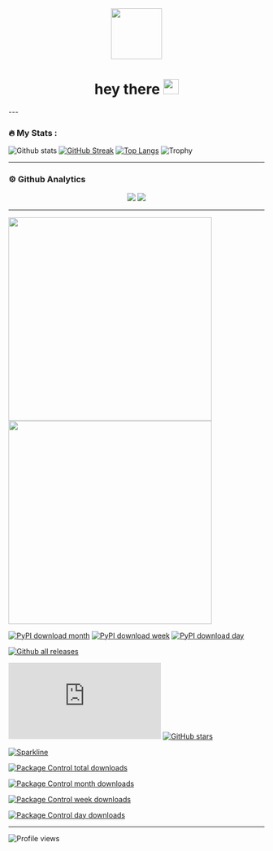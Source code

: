 <div id="header" align="center">
  <img src="https://media.giphy.com/media/M9gbBd9nbDrOTu1Mqx/giphy.gif" width="100"/>
</div>
<div id="badges" align="center">
    <img src="https://komarev.com/ghpvc/?username=your-github-username&style=flat-square&color=blue" alt=""/>             <h1>
  hey there <img src="https://media.giphy.com/media/hvRJCLFzcasrR4ia7z/giphy.gif" width="30px"/>
    </h1>                                                  </div>                                                     
---

### :fire: My Stats :
![Github stats](https://github-readme-stats.vercel.app/api?username=ticket-hero&theme=radical&show_icons=true&include_all_commits=true)
[![GitHub Streak](http://github-readme-streak-stats.herokuapp.com?user=ticket-hero&theme=radical&background=000000)](https://git.io/streak-stats)
[![Top Langs](https://github-readme-stats.vercel.app/api/top-langs/?username=ticket-hero&theme=chartreuse-dark&layout=compact)](https://github.com/anuraghazra/github-readme-stats)
![Trophy](https://github-profile-trophy.vercel.app/?username=ticket-hero&theme=dracula)

----

### ⚙ Github Analytics

<p align="center">
    <img src="https://github-profile-summary-cards.vercel.app/api/cards/repos-per-language?username=ticket-hero&theme=nord_dark" >
    <img src="https://github-profile-summary-cards.vercel.app/api/cards/most-commit-language?username=ticket-hero&theme=nord_dark" >
</p>

----

<img alt="" width="400" src="https://github.com/lowlighter/ticket-hero/blob/examples/ticket-hero.classic.svg" alt=""></img>
<img alt="" width="400" src="https://github.com/lowlighter/ticket-hero/blob/examples/ticket-hero.organization.svg" alt=""></img>


[![PyPI download month](https://img.shields.io/pypi/dm/ansicolortags.svg)](https://pypi.python.org/pypi/ansicolortags/)
[![PyPI download week](https://img.shields.io/pypi/dw/ansicolortags.svg)](https://pypi.python.org/pypi/ansicolortags/)
[![PyPI download day](https://img.shields.io/pypi/dd/ansicolortags.svg)](https://pypi.python.org/pypi/ansicolortags/)

[![Github all releases](https://img.shields.io/github/downloads/ticket-hero/StrapDown.js/total.svg)](https://GitHub.com/ticket-hero/StrapDown.js/releases/)

[![GitHub stars](https://badgen.net/github/stars/ticket-hero/Strapdown.js)](https://GitHub.com/ticket-hero/StrapDown.js/stargazers/)
[![GitHub stars](https://img.shields.io/github/stars/ticket-hero/StrapDown.js.svg?style=social&label=Star&maxAge=2592000)](https://GitHub.com/ticket-hero/StrapDown.js/stargazers/)
<!--[![Only 32 Kb](https://badge-size.herokuapp.com/ticket-hero/StrapDown.js/master/strapdown.min.js)](https://github.com/ticket-hero/StrapDown.js/blob/master/strapdown.min.js)-->

[![Sparkline](https://stars.medv.io/ticket-hero/badges.svg)](https://stars.medv.io/ticket-hero/badges)

[![Package Control total downloads](https://img.shields.io/packagecontrol/dt/SwitchDictionary.svg)](https://packagecontrol.io/packages/SwitchDictionary)

[![Package Control month downloads](https://img.shields.io/packagecontrol/dm/SwitchDictionary.svg)](https://packagecontrol.io/packages/SwitchDictionary)

[![Package Control week downloads](https://img.shields.io/packagecontrol/dw/SwitchDictionary.svg)](https://packagecontrol.io/packages/SwitchDictionary)

[![Package Control day downloads](https://img.shields.io/packagecontrol/dd/SwitchDictionary.svg)](https://packagecontrol.io/packages/SwitchDictionary)

----

![Profile views](https://profile-counter.glitch.me/ticket-hero/count.svg)
